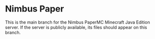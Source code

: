 # Nimbus Paper

This is the main branch for the Nimbus PaperMC Minecraft Java Edition server. If the server is publicly available, its files should appear on this branch.